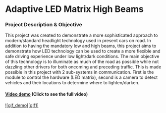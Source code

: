 # Adaptive LED Matrix High Beams

### Project Description & Objective

This project was created to demonstrate a more sophisticated approach to modern/standard headlight technology used in present cars on road.
In addition to having the mandatory low and high beams, this project aims to demonstrate how LED technology can be used to create a more
flexible and safe driving experience under low light/dark conditions. The main objective of this technology is to illuminate as much of the 
road as possible while not dazzling other drivers for both oncoming and preceding traffic.
This is made possible in this project with 2 sub-systems in communication. 
First is the module to control the hardware (LED matrix), second is 
a camera to detect vehicles and their locations to determine where to lighten/darken.

#### [**Video demo**](https://youtu.be/6VwgZgbertE) (Click to see the full video)

[![gif_demo][gif1]](https://youtu.be/6VwgZgbertE)
